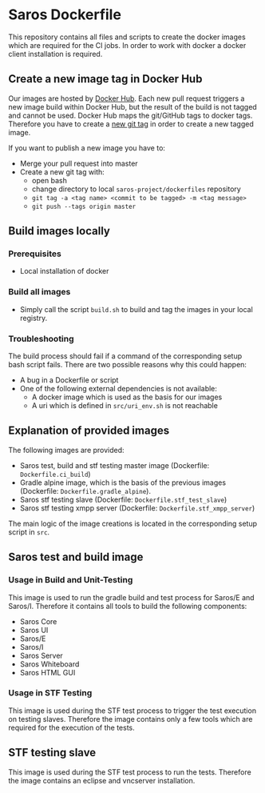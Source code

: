 # Saros Dockerfile
This repository contains all files and scripts to create the docker images which are required for the CI jobs.
In order to work with docker a docker client installation is required.

## Create a new image tag in Docker Hub
Our images are hosted by [Docker Hub](https://hub.docker.com/u/saros).
Each new pull request triggers a new image build within Docker Hub, but the result of the build is not tagged and cannot be used.
Docker Hub maps the git/GitHub tags to docker tags. Therefore you have to create a [new git tag](https://git-scm.com/book/en/v2/Git-Basics-Tagging) in order to create a new tagged image.

If you want to publish a new image you have to:
* Merge your pull request into master
* Create a new git tag with:
  * open bash
  * change directory to local `saros-project/dockerfiles` repository
  * `git tag -a <tag name> <commit to be tagged> -m <tag message>`
  * `git push --tags origin master`

## Build images locally

### Prerequisites
* Local installation of docker

### Build all images
* Simply call the script `build.sh` to build and tag the images in your local registry.

### Troubleshooting
The build process should fail if a command of the corresponding setup bash script fails. There are two possible reasons why this could happen:
* A bug in a Dockerfile or script
* One of the following external dependencies is not available:
  * A docker image which is used as the basis for our images
  * A uri which is defined in `src/uri_env.sh` is not reachable

## Explanation of provided images
The following images are provided:
 * Saros test, build and stf testing master image (Dockerfile: `Dockerfile.ci_build`)
 * Gradle alpine image, which is the basis of the previous images (Dockerfile: `Dockerfile.gradle_alpine`).
 * Saros stf testing slave (Dockerfile: `Dockerfile.stf_test_slave`)
 * Saros stf testing xmpp server (Dockerfile: `Dockerfile.stf_xmpp_server`)

The main logic of the image creations is located in the corresponding setup script in `src`.

## Saros test and build image

### Usage in Build and Unit-Testing
This image is used to run the gradle build and test process for Saros/E and Saros/I.
Therefore it contains all tools to build the following components:
 * Saros Core
 * Saros UI
 * Saros/E
 * Saros/I
 * Saros Server
 * Saros Whiteboard
 * Saros HTML GUI

### Usage in STF Testing
This image is used during the STF test process to trigger the test execution on testing slaves.
Therefore the image contains only a few tools which are required for the execution of the tests.

## STF testing slave
This image is used during the STF test process to run the tests.
Therefore the image contains an eclipse and vncserver installation.

